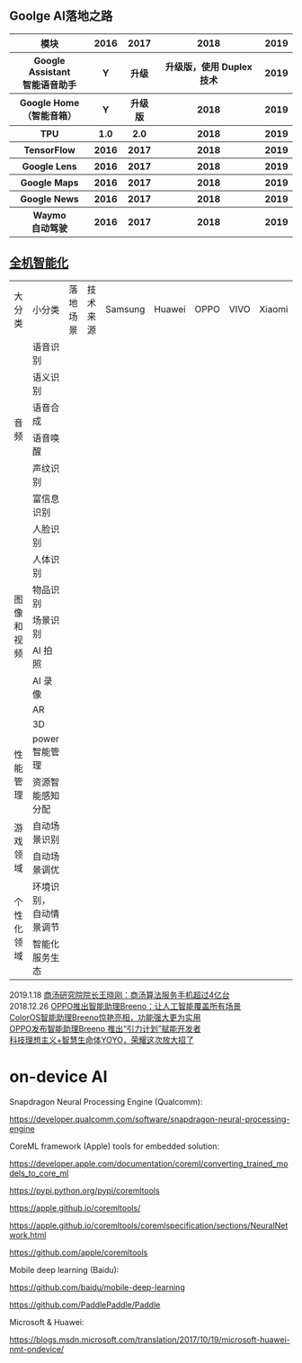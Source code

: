 
## Goolge AI落地之路
<table>
    <tr> <th>模块</th> <th>2016</th> <th>2017</th> <th>2018</th> <th>2019</th> </tr>
    <tr> <th>Google Assistant<br>智能语音助手</th> <th>Y</th> <th>升级</th> <th>升级版，使用 Duplex 技术</th> <th>2019</th> </tr>
    <tr> <th>Google Home<br>（智能音箱）</th> <th>Y</th> <th>升级版</th> <th>2018</th> <th>2019</th> </tr>
    <tr> <th>TPU</th> <th>1.0</th> <th>2.0</th> <th>2018</th> <th>2019</th> </tr>
    <tr> <th>TensorFlow </th> <th>2016</th> <th>2017</th> <th>2018</th> <th>2019</th> </tr>
    <tr> <th>Google Lens</th> <th>2016</th> <th>2017</th> <th>2018</th> <th>2019</th> </tr>
    <tr> <th>Google Maps</th> <th>2016</th> <th>2017</th> <th>2018</th> <th>2019</th> </tr>
    <tr> <th>Google News</th> <th>2016</th> <th>2017</th> <th>2018</th> <th>2019</th> </tr>
    <tr> <th>Waymo<br>自动驾驶</th> <th>2016</th> <th>2017</th> <th>2018</th> <th>2019</th> </tr>
</table>

## <a id="tag-全机智能化" href="#tag-全机智能化">全机智能化</a>

<table> 
    <tr><td>大分类</td> <td>小分类</td> <td>落地场景</td>  <td>技术来源</td> <td>Samsung</td> <td>Huawei</td> <td>OPPO</td> <td>VIVO</td> <td>Xiaomi</td></tr>
    <tr><td rowspan="6">音频</td> <td>语音识别</td> <td></td> <td></td> <td></td> <td></td> <td></td> <td></td> <td></td></tr>
    <tr>                          <td>语义识别</td> <td></td> <td></td> <td></td> <td></td> <td></td> <td></td> <td></td></tr>
    <tr>                          <td>语音合成</td> <td></td> <td></td> <td></td> <td></td> <td></td> <td></td> <td></td></tr>
    <tr>                          <td>语音唤醒</td> <td></td> <td></td> <td></td> <td></td> <td></td> <td></td> <td></td></tr>
    <tr>                          <td>声纹识别</td> <td></td> <td></td> <td></td> <td></td> <td></td> <td></td> <td></td></tr>
    <tr>                          <td>富信息识别</td> <td></td> <td></td> <td></td> <td></td> <td></td> <td></td> <td></td></tr>
    <!图像和视频>
    <tr><td rowspan="8">图像和视频</td> <td>人脸识别</td> <td></td> <td></td> <td></td> <td></td> <td></td> <td></td> <td></td></tr>
    <tr>                          <td>人体识别</td> <td></td> <td></td> <td></td> <td></td> <td></td> <td></td> <td></td></tr>
    <tr>                          <td>物品识别</td> <td></td> <td></td> <td></td> <td></td> <td></td> <td></td> <td></td></tr>
    <tr>                          <td>场景识别</td> <td></td> <td></td> <td></td> <td></td> <td></td> <td></td> <td></td></tr>
    <tr>                          <td>AI 拍照</td> <td></td> <td></td> <td></td> <td></td> <td></td> <td></td> <td></td></tr>
    <tr>                          <td>AI 录像</td> <td></td> <td></td> <td></td> <td></td> <td></td> <td></td> <td></td></tr>
    <tr>                          <td>AR</td> <td></td> <td></td> <td></td> <td></td> <td></td> <td></td> <td></td></tr>
    <tr>                          <td>3D</td> <td></td> <td></td> <td></td> <td></td> <td></td> <td></td> <td></td></tr>   
    <!性能管理>
    <tr><td rowspan="2">性能管理</td> <td>power智能管理</td> <td></td> <td></td> <td></td> <td></td> <td></td> <td></td> <td></td></tr>
    <tr>                          <td>资源智能感知分配</td> <td></td> <td></td> <td></td> <td></td> <td></td> <td></td> <td></td></tr>  
    <!游戏>
    <tr><td rowspan="2">游戏领域</td> <td>自动场景识别</td> <td></td> <td></td> <td></td> <td></td> <td></td> <td></td> <td></td></tr>
    <tr>                          <td>自动场景调优</td> <td></td> <td></td> <td></td> <td></td> <td></td> <td></td> <td></td></tr>      
    <!个性化领域>
    <tr><td rowspan="2">个性化领域</td> <td>环境识别，<br>自动情景调节</td> <td></td> <td></td> <td></td> <td></td> <td></td> <td></td> <td></td></tr>
    <tr>                          <td>智能化服务生态</td> <td></td> <td></td> <td></td> <td></td> <td></td> <td></td> <td></td></tr>    
</table>


2019.1.18 [商汤研究院院长王晓刚：商汤算法服务手机超过4亿台](http://mo.techweb.com.cn/smarthardware/2019-01-18/2721118.shtml)<br>
2018.12.26 [OPPO推出智能助理Breeno：让人工智能覆盖所有场景](https://baijiahao.baidu.com/s?id=1621072053519378224&wfr=spider&for=pc)<br>
[ColorOS智能助理Breeno惊艳亮相，功能强大更为实用](https://baijiahao.baidu.com/s?id=1620989707650815041&wfr=spider&for=pc)<br>
[OPPO发布智能助理Breeno 推出“引力计划”赋能开发者](https://baijiahao.baidu.com/s?id=1620976774049292476&wfr=spider&for=pc)<br>
[科技理想主义+智慧生命体YOYO，荣耀这次放大招了 ](http://www.sohu.com/a/272619026_116157)<br>


# on-device AI


Snapdragon Neural Processing Engine (Qualcomm):

https://developer.qualcomm.com/software/snapdragon-neural-processing-engine

 

CoreML framework (Apple) tools for embedded solution:

https://developer.apple.com/documentation/coreml/converting_trained_models_to_core_ml

https://pypi.python.org/pypi/coremltools

https://apple.github.io/coremltools/

https://apple.github.io/coremltools/coremlspecification/sections/NeuralNetwork.html

https://github.com/apple/coremltools

 

 

Mobile deep learning (Baidu):

https://github.com/baidu/mobile-deep-learning

https://github.com/PaddlePaddle/Paddle

 

 

Microsoft & Huawei:

https://blogs.msdn.microsoft.com/translation/2017/10/19/microsoft-huawei-nmt-ondevice/

